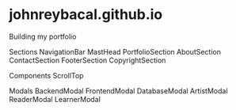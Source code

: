 # johnreybacal.github.io

Building my portfolio


Sections
	NavigationBar
	MastHead
	PortfolioSection
	AboutSection
	ContactSection
	FooterSection
	CopyrightSection

Components
	ScrollTop

Modals
	BackendModal
	FrontendModal
	DatabaseModal
	ArtistModal
	ReaderModal
	LearnerModal
